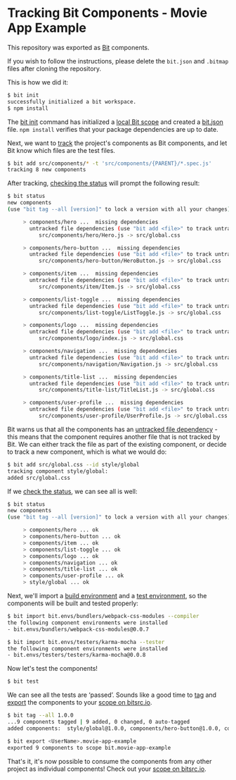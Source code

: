# Tracking Bit Components - Movie App Example

This repository was exported as [Bit](https://docs.bitsrc.io/docs/about-bit.html) components.

If you wish to follow the instructions, please delete the `bit.json` and `.bitmap` files after cloning the repository.

This is how we did it:

```bash
$ bit init
successfully initialized a bit workspace.
$ npm install
```

The [bit init](https://docs.bitsrc.io/docs/cli-init.html) command has initialized a [local Bit scope](https://docs.bitsrc.io/docs/what-is-bit.html#what-is-a-scope-collection) and created a [bit.json](https://docs.bitsrc.io/docs/conf-bit-json.html) file. `npm install` verifies that your package dependencies are up to date.

Next, we want to [track](https://docs.bitsrc.io/docs/isolating-and-tracking-components.html) the project's components as Bit components, and let Bit know which files are the test files.

```bash
$ bit add src/components/* -t 'src/components/{PARENT}/*.spec.js'
tracking 8 new components
```

After tracking, [checking the status](https://docs.bitsrc.io/docs/cli-status.html) will prompt the following result:

```bash
$ bit status
new components
(use "bit tag --all [version]" to lock a version with all your changes)

     > components/hero ...  missing dependencies
       untracked file dependencies (use "bit add <file>" to track untracked files as components):
          src/components/hero/Hero.js -> src/global.css

     > components/hero-button ...  missing dependencies
       untracked file dependencies (use "bit add <file>" to track untracked files as components):
          src/components/hero-button/HeroButton.js -> src/global.css

     > components/item ...  missing dependencies
       untracked file dependencies (use "bit add <file>" to track untracked files as components):
          src/components/item/Item.js -> src/global.css

     > components/list-toggle ...  missing dependencies
       untracked file dependencies (use "bit add <file>" to track untracked files as components):
          src/components/list-toggle/ListToggle.js -> src/global.css

     > components/logo ...  missing dependencies
       untracked file dependencies (use "bit add <file>" to track untracked files as components):
          src/components/logo/index.js -> src/global.css

     > components/navigation ...  missing dependencies
       untracked file dependencies (use "bit add <file>" to track untracked files as components):
          src/components/navigation/Navigation.js -> src/global.css

     > components/title-list ...  missing dependencies
       untracked file dependencies (use "bit add <file>" to track untracked files as components):
          src/components/title-list/TitleList.js -> src/global.css

     > components/user-profile ...  missing dependencies
       untracked file dependencies (use "bit add <file>" to track untracked files as components):
          src/components/user-profile/UserProfile.js -> src/global.css
```

Bit warns us that all the components has an [untracked file dependency](https://docs.bitsrc.io/docs/isolating-and-tracking-components.html#tracking-a-component-with-dependencies) - this means that the component requires another file that is not tracked by Bit. We can either track the file as part of the existing component, or decide to track a new component, which is what we would do:

```bash
$ bit add src/global.css --id style/global
tracking component style/global:
added src/global.css
```

If we [check the status](https://docs.bitsrc.io/docs/cli-status.html), we can see all is well:

```bash
$ bit status
new components
(use "bit tag --all [version]" to lock a version with all your changes)

     > components/hero ... ok
     > components/hero-button ... ok
     > components/item ... ok
     > components/list-toggle ... ok
     > components/logo ... ok
     > components/navigation ... ok
     > components/title-list ... ok
     > components/user-profile ... ok
     > style/global ... ok
```

Next, we'll import a [build environment](https://docs.bitsrc.io/docs/building-components.html#defining-a-default-compiler-for-your-project) and a [test environment](https://docs.bitsrc.io/docs/testing-components.html#defining-a-tester-for-your-project), so the components will be built and tested properly:

```bash
$ bit import bit.envs/bundlers/webpack-css-modules --compiler
the following component environments were installed
- bit.envs/bundlers/webpack-css-modules@0.0.7

$ bit import bit.envs/testers/karma-mocha --tester
the following component environments were installed
- bit.envs/testers/testers/karma-mocha@0.0.8
```

Now let's test the components!

```bash
$ bit test
```

We can see all the tests  are ‘passed’. Sounds like a good time to [tag](https://docs.bitsrc.io/docs/versioning-tracked-components.html) and [export](https://docs.bitsrc.io/docs/cli-export.html) the components to your [scope on bitsrc.io](https://bitsrc.io).

```bash
$ bit tag --all 1.0.0
...9 components tagged | 9 added, 0 changed, 0 auto-tagged
added components:  style/global@1.0.0, components/hero-button@1.0.0, components/hero@1.0.0, components/list-toggle@1.0.0, components/item@1.0.0, components/logo@1.0.0, components/navigation@1.0.0, components/title-list@1.0.0, components/user-profile@1.0.0

$ bit export <UserName>.movie-app-example
exported 9 components to scope bit.movie-app-example
```

That's it, it's now possible to consume the components from any other project as individual components!
Check out your [scope on bitsrc.io](https://bitsrc.io/bit/movie-app-example).
